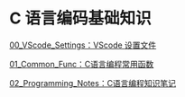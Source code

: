 # C 语言编码基础知识

[00_VScode_Settings：VScode 设置文件](00_VScode_Settings/)

[01_Common_Func：C语言编程常用函数](01_Common_Func/)

[02_Programming_Notes：C语言编程知识笔记](02_Programming_Notes/)